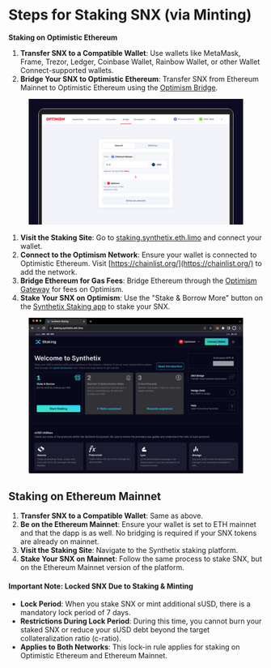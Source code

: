 # Steps for Staking SNX (via Minting)

**Staking on Optimistic Ethereum**

1. **Transfer SNX to a Compatible Wallet**: Use wallets like MetaMask, Frame, Trezor, Ledger, Coinbase Wallet, Rainbow Wallet, or other Wallet Connect-supported wallets.
2. **Bridge Your SNX to Optimistic Ethereum**: Transfer SNX from Ethereum Mainnet to Optimistic Ethereum using the [Optimism Bridge](https://app.optimism.io/bridge).

<figure><img src="../../.gitbook/assets/image.png" alt=""><figcaption></figcaption></figure>

1. **Visit the Staking Site**: Go to [staking.synthetix.eth.limo](https://staking.synthetix.eth.limo/) and connect your wallet.
2. **Connect to the Optimism Network**: Ensure your wallet is connected to Optimistic Ethereum. Visit [https://chainlist.org/](https://chainlist.org/) to add the network.
3. **Bridge Ethereum for Gas Fees**: Bridge Ethereum through the [Optimism Gateway](https://gateway.optimism.io/) for fees on Optimism.
4. **Stake Your SNX on Optimism**: Use the "Stake & Borrow More" button on the [Synthetix Staking app](https://staking.synthetix.eth.limo/) to stake your SNX.

<figure><img src="../../.gitbook/assets/Mintinggif.gif" alt=""><figcaption></figcaption></figure>

## **Staking on Ethereum Mainnet**

1. **Transfer SNX to a Compatible Wallet**: Same as above.
2. **Be on the Ethereum Mainnet**: Ensure your wallet is set to ETH mainnet and that the dapp is as well. No bridging is required if your SNX tokens are already on mainnet.
3. **Visit the Staking Site**: Navigate to the Synthetix staking platform.
4. **Stake Your SNX on Mainnet**: Follow the same process to stake SNX, but on the Ethereum Mainnet version of the platform.

#### Important Note: Locked SNX Due to Staking & Minting

* **Lock Period**: When you stake SNX or mint additional sUSD, there is a mandatory lock period of 7 days.
* **Restrictions During Lock Period**: During this time, you cannot burn your staked SNX or reduce your sUSD debt beyond the target collateralization ratio (c-ratio).
* **Applies to Both Networks**: This lock-in rule applies for staking on Optimistic Ethereum and Ethereum Mainnet.
